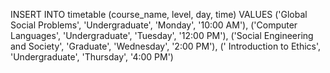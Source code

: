 INSERT INTO timetable (course_name, level, day, time)
VALUES
    ('Global Social Problems', 'Undergraduate', 'Monday', '10:00 AM'),
    ('Computer Languages', 'Undergraduate', 'Tuesday', '12:00 PM'),
    ('Social Engineering and Society', 'Graduate', 'Wednesday', '2:00 PM'),
    (' Introduction to Ethics', 'Undergraduate', 'Thursday', '4:00 PM')
